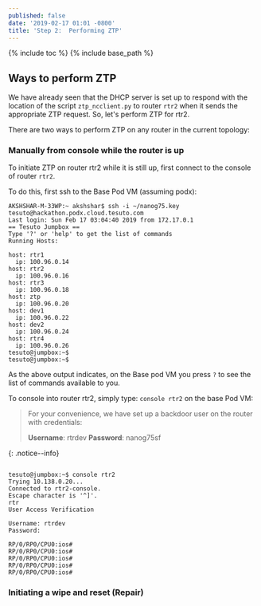```yaml
---
published: false
date: '2019-02-17 01:01 -0800'
title: 'Step 2:  Performing ZTP'
---
```


{% include toc %}
{% include base_path %}

## Ways to perform ZTP

We have already seen that the DHCP server is set up to respond with the location of the script `ztp_ncclient.py` to router `rtr2` when it sends the appropriate ZTP request. So, let's perform 
ZTP for rtr2.

There are two ways to perform ZTP on any router in the current topology:

### Manually from console while the router is up


To initiate ZTP on router rtr2 while it is still up, first connect to the console of router `rtr2`.   

To do this, first ssh to the Base Pod VM (assuming podx):

```
AKSHSHAR-M-33WP:~ akshshar$ ssh -i ~/nanog75.key tesuto@hackathon.podx.cloud.tesuto.com
Last login: Sun Feb 17 03:04:40 2019 from 172.17.0.1
== Tesuto Jumpbox ==
Type '?' or 'help' to get the list of commands
Running Hosts:

host: rtr1
  ip: 100.96.0.14
host: rtr2
  ip: 100.96.0.16
host: rtr3
  ip: 100.96.0.18
host: ztp
  ip: 100.96.0.20
host: dev1
  ip: 100.96.0.22
host: dev2
  ip: 100.96.0.24
host: rtr4
  ip: 100.96.0.26
tesuto@jumpbox:~$ 
tesuto@jumpbox:~$ 

```

As the above output indicates, on the Base pod VM you press `?` to see the list of commands available to you.

To console into router rtr2, simply type:  `console rtr2` on the base Pod VM:

>For your convenience, we have set up a backdoor user on the router with credentials:  
>
>**Username**: rtrdev
>**Password**: nanog75sf  
>
>
{: .notice--info}


```

tesuto@jumpbox:~$ console rtr2
Trying 10.138.0.20...
Connected to rtr2-console.
Escape character is '^]'.
rtr
User Access Verification

Username: rtrdev
Password: 

RP/0/RP0/CPU0:ios#
RP/0/RP0/CPU0:ios#
RP/0/RP0/CPU0:ios#
RP/0/RP0/CPU0:ios#
RP/0/RP0/CPU0:ios#
```


### Initiating a wipe and reset (Repair)
